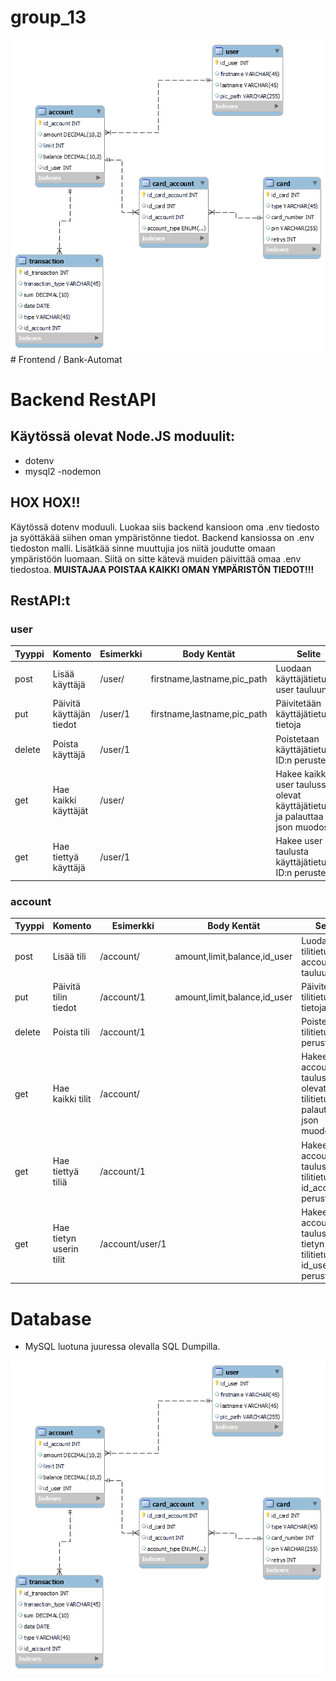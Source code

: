 # group_13
<img src ="er_kaavio.png">
# Frontend / Bank-Automat

# Backend RestAPI

## Käytössä olevat Node.JS moduulit:
- dotenv
- mysql2
-nodemon

## HOX HOX!!
Käytössä dotenv moduuli. Luokaa siis backend kansioon oma .env tiedosto ja syöttäkää siihen oman ympäristönne tiedot. Backend kansiossa on .env tiedoston malli. Lisätkää sinne muuttujia jos niitä joudutte omaan ympäristöön luomaan. Siitä on sitte kätevä muiden päivittää omaa .env tiedostoa. **MUISTAJAA POISTAA KAIKKI OMAN YMPÄRISTÖN TIEDOT!!!**

## RestAPI:t

### user

| Tyyppi | Komento                 | Esimerkki | Body Kentät                 | Selite                                                                           |
| ------ | ----------------------- | --------- | --------------------------- | -------------------------------------------------------------------------------- |
| post   | Lisää käyttäjä          | /user/    | firstname,lastname,pic_path | Luodaan käyttäjätietue user tauluun                                              |
| put    | Päivitä käyttäjän tiedot| /user/1   | firstname,lastname,pic_path | Päivitetään käyttäjätietueen tietoja                                             |
| delete | Poista käyttäjä         | /user/1   |                             | Poistetaan käyttäjätietue ID:n perusteella                                       |
| get    | Hae kaikki käyttäjät    | /user/    |                             | Hakee kaikki user taulussa olevat käyttäjätietueet ja palauttaa ne json muodossa |
| get    | Hae tiettyä käyttäjä    | /user/1   |                             | Hakee user taulusta käyttäjätietueen ID:n perusteella                            |

### account

| Tyyppi | Komento                 | Esimerkki       | Body Kentät                  | Selite                                                                          |
| ------ | ----------------------- | --------------- | ---------------------------- | ------------------------------------------------------------------------------- |
| post   | Lisää tili              | /account/       | amount,limit,balance,id_user | Luodaan tilitietue account tauluun                                              |
| put    | Päivitä tilin tiedot    | /account/1      | amount,limit,balance,id_user | Päivitetään tilitietueen tietoja                                                |
| delete | Poista tili             | /account/1      |                              | Poistetaan tilitietue ID:n perusteella                                          |
| get    | Hae kaikki tilit        | /account/       |                              | Hakee kaikki account taulussa olevat tilitietueet ja palauttaa ne json muodossa |
| get    | Hae tiettyä tiliä       | /account/1      |                              | Hakee account taulusta tilitietueen id_account:n perusteella                    |
| get    | Hae tietyn userin tilit | /account/user/1 |                              | Hakee account taulusta tietyn userin tilitietueet id_user:n perusteella         |

# Database

- MySQL luotuna juuressa olevalla SQL Dumpilla.

![ER Kaavio](er_kaavio.png)